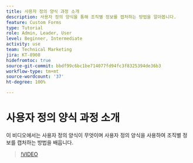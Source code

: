 ```yaml
---
title: 사용자 정의 양식 과정 소개
description: 사용자 정의 양식을 통해 조직별 정보를 캡처하는 방법을 알아봅니다.
feature: Custom Forms
type: Tutorial
role: Admin, Leader, User
level: Beginner, Intermediate
activity: use
team: Technical Marketing
jira: KT-8908
hidefromtoc: true
source-git-commit: bbdf99c6bc1be714077fd94fc3f8325394de36b3
workflow-type: tm+mt
source-wordcount: '37'
ht-degree: 100%

---
```


# 사용자 정의 양식 과정 소개

이 비디오에서는 사용자 정의 양식이 무엇이며 사용자 정의 양식을 사용하여 조직별 정보를 캡처하는 방법을 배웁니다.

>[!VIDEO](https://video.tv.adobe.com/v/3432762/?quality=12&learn=on&enablevpops=1&captions=kor)
